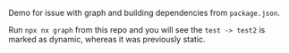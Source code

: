 Demo for issue with graph and building dependencies from `package.json`.

Run `npx nx graph` from this repo and you will see the `test -> test2` is marked as dynamic, whereas it was previously static. 

